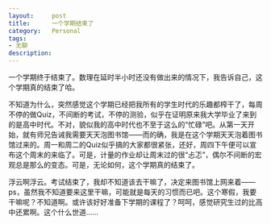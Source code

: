 ```yaml
---
layout:     post
title:      一个学期结束了
category:   Personal
tags: 
- 无聊
description: 
---
```


一个学期终于结束了。数理在延时半小时还没有做出来的情况下，我告诉自己，这个学期真的结束了哈。 

<!-- more -->

不知道为什么，突然感觉这个学期已经把我所有的学生时代的乐趣都榨干了，每周不停的做Quiz，不间断的考试，不停的测验，似乎在证明原来我大学毕业了来到的是高中时代。不对，貌似我的高中时代也不至于这么的“忙碌”吧。从第一天开始，就有师兄告诫我需要天天泡图书馆——而的确，我是在这个学期天天泡着图书馆过来的。周一和周二的Quiz似乎搞的大家都很紧张，还好，周四下午便可以宣布这个周末的来临了。可是，计量的作业却让周末过的很“忐忑”，偶尔不间断的宏观总是那么的变态。可是，无论如何，这个学期真的结束了。

浮云啊浮云。考试结束了，我却不知道该去干嘛了，决定来图书馆上网来着——ps，虽然我不知道要来这里干嘛，可能就是每天的习惯而已吧。这个寒假，我要干嘛呢？不知道啊。或许该好好准备下学期的课程了？呵呵，感觉研究生过的比高中还累啊。这个什么世道……